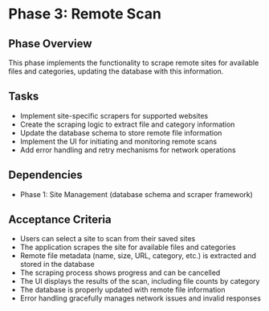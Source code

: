 # Phase 3: Remote Scan

## Phase Overview
This phase implements the functionality to scrape remote sites for available files and categories, updating the database with this information.

## Tasks
- Implement site-specific scrapers for supported websites
- Create the scraping logic to extract file and category information
- Update the database schema to store remote file information
- Implement the UI for initiating and monitoring remote scans
- Add error handling and retry mechanisms for network operations

## Dependencies
- Phase 1: Site Management (database schema and scraper framework)

## Acceptance Criteria
- Users can select a site to scan from their saved sites
- The application scrapes the site for available files and categories
- Remote file metadata (name, size, URL, category, etc.) is extracted and stored in the database
- The scraping process shows progress and can be cancelled
- The UI displays the results of the scan, including file counts by category
- The database is properly updated with remote file information
- Error handling gracefully manages network issues and invalid responses